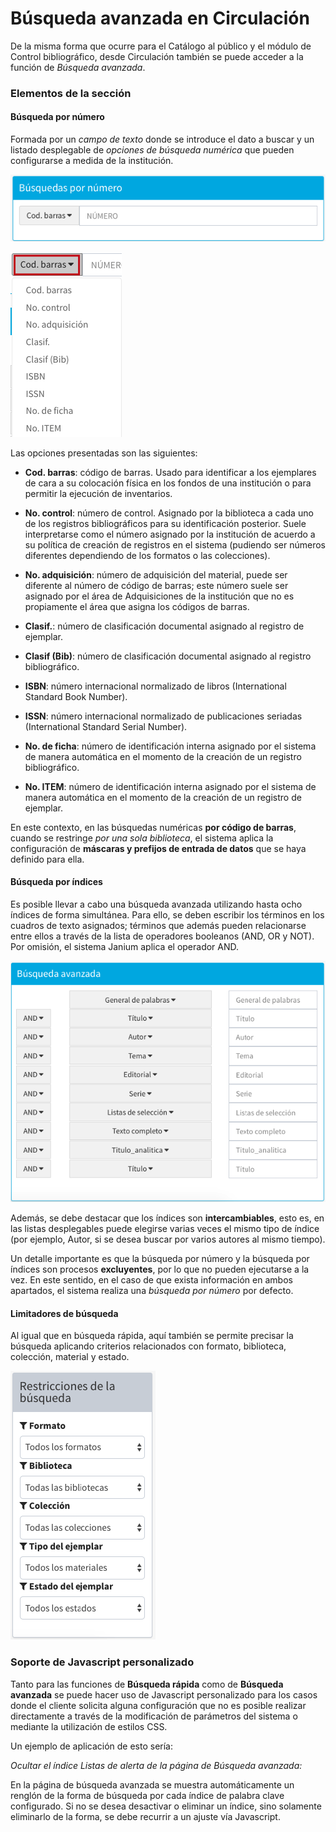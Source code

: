 # Búsqueda avanzada en Circulación

De la misma forma que ocurre para el Catálogo al público y el módulo de
Control bibliográfico, desde Circulación también se puede acceder a la
función de *Búsqueda avanzada*.

### Elementos de la sección
#### Búsqueda por número

Formada por un *campo de texto* donde se introduce el dato a buscar y un listado desplegable de *opciones de búsqueda numérica* que pueden configurarse a medida de la institución.

![](Busqueda_numeroo.png)

![](Busqueda_numeroo2.png)

Las opciones presentadas son las siguientes:

- **Cod. barras**: código de barras. Usado para identificar a los ejemplares de cara a su colocación física en los fondos de una institución o para permitir la ejecución de inventarios.

- **No. control**: número de control. Asignado por la biblioteca a cada uno de los registros bibliográficos para su identificación posterior. Suele interpretarse como el número asignado por la institución de acuerdo a su política de creación de registros en el sistema (pudiendo ser números diferentes dependiendo de los formatos o las colecciones).

- **No. adquisición**: número de adquisición del material, puede ser diferente al número de código de barras; este número suele ser asignado por el área de Adquisiciones de la institución que no es propiamente el área que asigna los códigos de barras.

- **Clasif.**: número de clasificación documental asignado al registro de ejemplar.

- **Clasif (Bib)**: número de clasificación documental asignado al registro bibliográfico.

- **ISBN**: número internacional normalizado de libros (International Standard Book Number).

- **ISSN**: número internacional normalizado de publicaciones seriadas (International Standard Serial Number).

- **No. de ficha**: número de identificación interna asignado por el sistema de manera automática en el momento de la creación de un registro bibliográfico.

- **No. ITEM**: número de identificación interna asignado por el sistema de manera automática en el momento de la creación de un registro de ejemplar.

En este contexto, en las búsquedas numéricas **por código de barras**, cuando se restringe _por una sola biblioteca_, el sistema aplica la configuración de **máscaras y prefijos de entrada de datos** que se haya definido para ella.

#### Búsqueda por índices

Es posible llevar a cabo una búsqueda avanzada utilizando hasta ocho índices de forma simultánea. Para ello, se deben escribir los términos en los cuadros de texto asignados; términos que además pueden relacionarse entre ellos a través de la lista de operadores booleanos (AND, OR y NOT). Por omisión, el sistema Janium aplica el operador AND.

![](Busqueda_indicess.png)

Además, se debe destacar que los índices son **intercambiables**, esto es, en las listas desplegables puede elegirse varias veces el mismo tipo de índice (por ejemplo, Autor, si se desea buscar por varios autores al mismo tiempo).

Un detalle importante es que la búsqueda por número y la búsqueda por índices son procesos **excluyentes**, por lo que no pueden ejecutarse a la vez. En este sentido, en el caso de que exista información en ambos apartados, el sistema realiza una _búsqueda por número_ por defecto.

#### Limitadores de búsqueda

Al igual que en búsqueda rápida, aquí también se permite precisar la búsqueda aplicando criterios relacionados con formato, biblioteca, colección, material y estado.

![](LimitadoresBAV.png)

### Soporte de Javascript personalizado

Tanto para las funciones de **Búsqueda rápida** como de **Búsqueda avanzada** se puede hacer uso de Javascript personalizado para los casos donde el cliente solicita alguna configuración que no es posible realizar directamente a través de la modificación de parámetros del sistema o mediante la utilización de estilos CSS.

Un ejemplo de aplicación de esto sería:

*Ocultar el índice Listas de alerta de la página de Búsqueda avanzada:*

En la página de búsqueda avanzada se muestra automáticamente un renglón de la forma de búsqueda por cada índice de palabra clave configurado. Si no se desea desactivar o eliminar un índice, sino solamente eliminarlo de la forma, se debe recurrir a un ajuste vía Javascript.